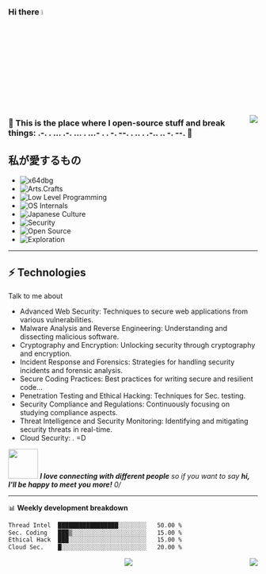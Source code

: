 ### Hi there  <a href="#"><img src="https://media.giphy.com/media/hvRJCLFzcasrR4ia7z/giphy.gif" width="5%"></a>

<img align='right' src='https://user-images.githubusercontent.com/5713670/87202985-820dcb80-c2b6-11ea-9f56-7ec461c497c3.gif'>

### 🍕 This is the place where I open-source stuff and break things: .-. . ... .-. ... . ...- . . -. --. . .. . .-.. .. -. --. 🍣

## 私が愛するもの
- ![x64dbg](https://img.shields.io/badge/-x64dbg-lightgrey)
- ![Arts.Crafts](https://img.shields.io/badge/Arts.Crafts-flat)
- ![Low Level Programming](https://img.shields.io/badge/-Low_Level_Programming-green)
- ![OS Internals](https://img.shields.io/badge/-OS_Internals-red)
- ![Japanese Culture](https://img.shields.io/badge/anime.manga-flat)
- ![Security](https://img.shields.io/badge/security-black)
- ![Open Source](https://img.shields.io/badge/open-source-white)
- ![Exploration](https://img.shields.io/badge/Exploration-blue)

*****************************************************************************

## ⚡ Technologies
Talk to me about
- Advanced Web Security: Techniques to secure web applications from various vulnerabilities.
- Malware Analysis and Reverse Engineering: Understanding and dissecting malicious software.
- Cryptography and Encryption: Unlocking security through cryptography and encryption.
- Incident Response and Forensics: Strategies for handling security incidents and forensic analysis.
- Secure Coding Practices: Best practices for writing secure and resilient code...
- Penetration Testing and Ethical Hacking: Techniques for Sec. testing.
- Security Compliance and Regulations: Continuously focusing on studying compliance aspects.
- Threat Intelligence and Security Monitoring: Identifying and mitigating security threats in real-time.
- Cloud Security: *.* =D

  
<img src="https://media.giphy.com/media/LnQjpWaON8nhr21vNW/giphy.gif" width="60"> <em>
<b>I love connecting with different people</b> so if you want to say <b>hi, I'll be happy to meet you more!</b> 0/</em>
*****************************************************************************

📊 **Weekly development breakdown**
<!--START_SECTION:waka-->
```txt
Thread Intel  █████████████████░░░░░░░░   50.00 %
Sec. Coding   ███▒░░░░░░░░░░░░░░░░░░░░░   15.00 %
Ethical Hack  ███░░░░░░░░░░░░░░░░░░░░░░   15.00 %
Cloud Sec.    █░░░░░░░░░░░░░░░░░░░░░░░░   20.00 %
```
<!--END_SECTION:waka-->

<p align="center">
  <img align="right" src="https://media1.giphy.com/media/13HgwGsXF0aiGY/giphy.gif" />
  <img src="https://capsule-render.vercel.app/api?type=waving&color=gradient&height=60&section=footer"/>
</p>
